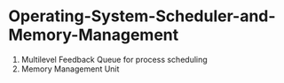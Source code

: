 # Operating-System-Scheduler-and-Memory-Management
1) Multilevel Feedback Queue for process scheduling
2) Memory Management Unit
   
